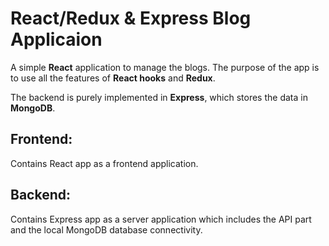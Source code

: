 # React/Redux & Express Blog Applicaion

A simple **React** application to manage the blogs. The purpose of the app is to use all the features of **React hooks** and **Redux**.

The backend is purely implemented in **Express**, which stores the data in **MongoDB**.

## Frontend:
Contains React app as a frontend application.

## Backend:
Contains Express app as a server application which includes the API part and the local MongoDB database connectivity.
